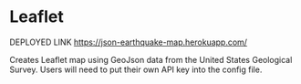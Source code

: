 # Leaflet


DEPLOYED LINK
https://json-earthquake-map.herokuapp.com/


Creates Leaflet map using GeoJson data from the United States Geological Survey. 
Users will need to put their own API key into the config file. 
